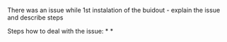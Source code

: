 There was an issue while 1st instalation of the buidout - explain the issue and describe steps

Steps how to deal with the issue: 
* 
*

